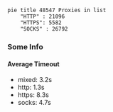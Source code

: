 
```mermaid
pie title 48547 Proxies in list
    "HTTP" : 21096
    "HTTPS": 5582
    "SOCKS" : 26792
```

### Some Info
#### Average Timeout

- mixed: 3.2s
- http: 1.3s
- https: 8.3s
- socks: 4.7s